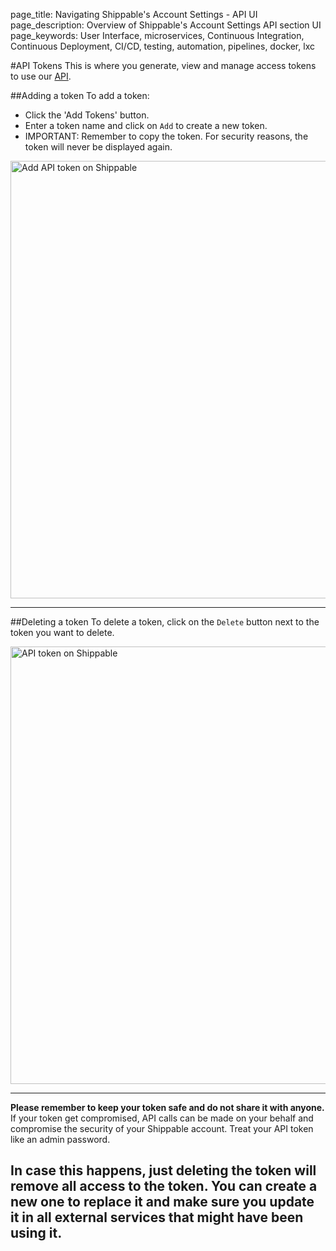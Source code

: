 page_title: Navigating Shippable's Account Settings - API UI
page_description: Overview of Shippable's Account Settings API section UI
page_keywords: User Interface, microservices, Continuous Integration, Continuous Deployment, CI/CD, testing, automation, pipelines, docker, lxc

#API Tokens
This is where you generate, view and manage access tokens to use our [API](/api/api/).

##Adding a token
To add a token:

- Click the 'Add Tokens' button.
- Enter a token name and click on `Add` to create a new token.
- IMPORTANT: Remember to copy the token. For security reasons, the token will never 
be displayed again.

<img src="../../images/accountSettings/tokenAdd.png" alt="Add API token on Shippable" 
style="width:700px;"/>

---

##Deleting a token
To delete a token, click on the `Delete` button next to the token you want to delete.

<img src="../../images/accountSettings/tokenDelete.png" alt="API token on Shippable" 
style="width:700px;"/>

---

**Please remember to keep your token safe and do not share it with anyone.** If 
your token get compromised, API calls can be made on your behalf and compromise 
the security of your Shippable account. Treat your API token like an admin password.


In case this happens, just deleting the token will remove all access to the token. 
You can create a new one to replace it and make sure you update it in all external 
services that might have been using it.
---
